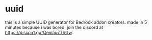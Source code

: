 # uuid
this is a simple UUID generator for Bedrock addon creators.
made in 5 minutes because i was bored.
join the discord at https://discord.gg/Qem5u7ThGw.
